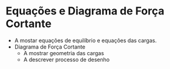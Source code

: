 # Equações e Diagrama de Força Cortante

- A mostar equações de equilíbrio e equações das cargas.
- Diagrama de Força Cortante
    - A mostrar geometria das cargas
    - A descrever processo de desenho